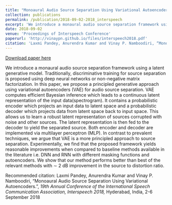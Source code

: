 ```yaml
---
title: "Monoaural Audio Source Separation Using Variational Autoencoders."
collection: publications
permalink: /publication/2018-09-02-2018_interspeech
excerpt: 'We introduce a monaural audio source separation framework using a latent generative model. Traditionally, discriminative training for source separation is proposed using deep neural networks or non-negative matrix factorization. In this paper, we propose a principled generative approach using variational autoencoders (VAE) for audio source separation. VAE computes efficient Bayesian inference which leads to a continuous latent representation of the input data(spectrogram). It contains a probabilistic encoder which projects an input data to latent space and a probabilistic decoder which projects data from latent space back to input space. This allows us to learn a robust latent representation of sources corrupted with noise and other sources. The latent representation is then fed to the decoder to yield the separated source. Both encoder and decoder are implemented via multilayer perceptron (MLP). In contrast to prevalent techniques, we argue that VAE is a more principled approach to source separation. Experimentally, we find that the proposed framework yields reasonable improvements when compared to baseline methods available in the literature i.e. DNN and RNN with different masking functions and autoencoders. We show that our method performs better than best of the relevant methods with ∼ 2 dB improvement in the source to distortion ratio.'
date: 2018-09-02
venue: 'Proceedings of Interspeech Conference'
paperurl: 'http://vinaypn.github.io/files/interspeech2018.pdf'
citation: 'Laxmi Pandey, Anurendra Kumar and Vinay P. Namboodiri, “Monoaural Audio Source Separation Using Variational Autoencoders.”, <i> 19th Annual Conference of the International Speech Communication Association, Interspeech 2018,</i> Hyderabad, India, 2-6 September 2018'
---
```


<a href='http://vinaypn.github.io/files/interspeech2018.pdf'>Download paper here</a>

We introduce a monaural audio source separation framework using a latent generative model. Traditionally, discriminative training for source separation is proposed using deep neural networks or non-negative matrix factorization. In this paper, we propose a principled generative approach using variational autoencoders (VAE) for audio source separation. VAE computes efficient Bayesian inference which leads to a continuous latent representation of the input data(spectrogram). It contains a probabilistic encoder which projects an input data to latent space and a probabilistic decoder which projects data from latent space back to input space. This allows us to learn a robust latent representation of sources corrupted with noise and other sources. The latent representation is then fed to the decoder to yield the separated source. Both encoder and decoder are implemented via multilayer perceptron (MLP). In contrast to prevalent techniques, we argue that VAE is a more principled approach to source separation. Experimentally, we find that the proposed framework yields reasonable improvements when compared to baseline methods available in the literature i.e. DNN and RNN with different masking functions and autoencoders. We show that our method performs better than best of the relevant methods with ∼ 2 dB improvement in the source to distortion ratio.

Recommended citation: Laxmi Pandey, Anurendra Kumar and Vinay P. Namboodiri, “Monoaural Audio Source Separation Using Variational Autoencoders.”, <i> 19th Annual Conference of the International Speech Communication Association, Interspeech 2018,</i> Hyderabad, India, 2-6 September 2018